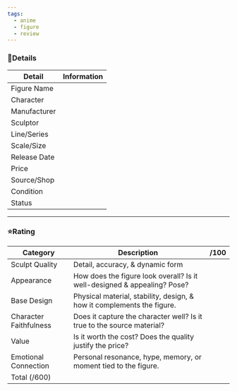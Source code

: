 ```yaml
---
tags:
  - anime
  - figure
  - review
---
```


### 🧾Details

| Detail       | Information |
| ------------ | ----------- |
| Figure Name  |             |
| Character    |             |
| Manufacturer |             |
| Sculptor     |             |
| Line/Series  |             |
| Scale/Size   |             |
| Release Date |             |
| Price        |             |
| Source/Shop  |             |
| Condition    |             |
| Status       |             |

---
### ⭐Rating

| Category               | Description                                                              | /100 |
| ---------------------- | ------------------------------------------------------------------------ | ---- |
| Sculpt Quality         | Detail, accuracy, & dynamic form                                         |      |
| Appearance             | How does the figure look overall? Is it well-designed & appealing? Pose? |      |
| Base Design            | Physical material, stability, design, & how it complements the figure.   |      |
| Character Faithfulness | Does it capture the character well? Is it true to the source material?   |      |
| Value                  | Is it worth the cost? Does the quality justify the price?                |      |
| Emotional Connection   | Personal resonance, hype, memory, or moment tied to the figure.          |      |
| Total (/600)           |                                                                          |      |

